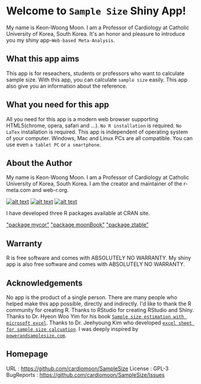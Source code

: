 # Welcome to `Sample Size` Shiny App!

My name is Keon-Woong Moon. I am a Professor of Cardiology at Catholic University of Korea, South Korea. It's an honor and pleasure to introduce you my shiny app-`Web-based Meta-Analysis`.


## What this app aims

This app is for reseachers, students or professors who want to calculate sample size. With this app, you can calculate `sample size` easily. This app also give you an information about the reference.

## What you need for this app

All you need for this app is a modern web browser supporting HTML5(chrome, opera, safari and ...). `No R installation` is required. `No LaTex` installation is required. This app is independent of operating system of your computer. Windows, Mac and Linux PCs are all compatible. You can use even `a tablet PC` or `a smartphone`.


## About the Author 

My name is Keon-Woong Moon. I am a Professor of Cardiology at Catholic University of Korea, South Korea. I am the creator and maintainer of the r-meta.com and web-r.org.

[![alt text](http://file.mdtoday.co.kr/news/2015/0515/20150515141507_555580db9d331_1.jpg)](http://www.doctorsnews.co.kr/news/articleView.html?idxno=103653)
[![alt text](http://image.aladin.co.kr/product/5142/44/cover/8955661797_1.jpg)](http://www.aladin.co.kr/shop/wproduct.aspx?ISBN=8955661797)
[![alt text](http://image.aladin.co.kr/product/6671/48/cover/8955661851_1.jpg)](http://www.aladin.co.kr/shop/wproduct.aspx?ItemId=66714863)


I have developed three R packages available at CRAN site.

["package mycor"](https://cran.r-project.org/web/packages/mycor/index.html)
["package moonBook"](https://cran.r-project.org/web/packages/moonBook/index.html)
["package ztable"](https://cran.r-project.org/web/packages/ztable/index.html)


## Warranty

R is free software and comes with ABSOLUTELY NO WARRANTY. My shiny app is also free software and comes with ABSOLUTELY NO WARRANTY.

## Acknowledgements

No app is the product of a single person. There are many people who helped make this app possible, directly and indirectly. I'd like to thank the R community for creating R. Thanks to RStudio for creating RStudio and Shiny. Thanks to Dr. Hyeon Woo Yim for his book [`Sample size estimation with microsoft excel`](http://www.aladin.co.kr/shop/wproduct.aspx?ItemId=4617600). Thanks to Dr. Jeehyoung Kim who developed [`excel sheet for sample size calcuation`](http://cafe.naver.com/easy2know/6259). I was deeply inspired by [`powerandsamplesize.com`](http://powerandsamplesize.com).

## Homepage

URL : https://github.com/cardiomoon/SampleSize
License : GPL-3 
BugReports : https://github.com/cardiomoon/SampleSize/Issues


